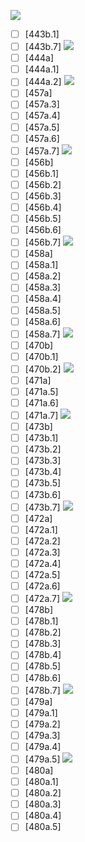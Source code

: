 ![](https://github.com/Esukhia/J018/blob/master/MRK35_SAMPLING/N/N039-0886.jpg)
- [ ] [443b.1]
- [ ] [443b.7]
![](https://github.com/Esukhia/J018/blob/master/MRK35_SAMPLING/N/N039-0887.jpg)
- [ ] [444a]
- [ ] [444a.1]
- [ ] [444a.2]
![](https://github.com/Esukhia/J018/blob/master/MRK35_SAMPLING/N/N039-0913.jpg)
- [ ] [457a]
- [ ] [457a.3]
- [ ] [457a.4]
- [ ] [457a.5]
- [ ] [457a.6]
- [ ] [457a.7]
![](https://github.com/Esukhia/J018/blob/master/MRK35_SAMPLING/N/N039-0914.jpg)
- [ ] [456b]
- [ ] [456b.1]
- [ ] [456b.2]
- [ ] [456b.3]
- [ ] [456b.4]
- [ ] [456b.5]
- [ ] [456b.6]
- [ ] [456b.7]
![](https://github.com/Esukhia/J018/blob/master/MRK35_SAMPLING/N/N039-0915.jpg)
- [ ] [458a]
- [ ] [458a.1]
- [ ] [458a.2]
- [ ] [458a.3]
- [ ] [458a.4]
- [ ] [458a.5]
- [ ] [458a.6]
- [ ] [458a.7]
![](https://github.com/Esukhia/J018/blob/master/MRK35_SAMPLING/N/N039-0916.jpg)
- [ ] [470b]
- [ ] [470b.1]
- [ ] [470b.2]
![](https://github.com/Esukhia/J018/blob/master/MRK35_SAMPLING/N/N039-0941.jpg)
- [ ] [471a]
- [ ] [471a.5]
- [ ] [471a.6]
- [ ] [471a.7]
![](https://github.com/Esukhia/J018/blob/master/MRK35_SAMPLING/N/N039-0942.jpg)
- [ ] [473b]
- [ ] [473b.1]
- [ ] [473b.2]
- [ ] [473b.3]
- [ ] [473b.4]
- [ ] [473b.5]
- [ ] [473b.6]
- [ ] [473b.7]
![](https://github.com/Esukhia/J018/blob/master/MRK35_SAMPLING/N/N039-0943.jpg)
- [ ] [472a]
- [ ] [472a.1]
- [ ] [472a.2]
- [ ] [472a.3]
- [ ] [472a.4]
- [ ] [472a.5]
- [ ] [472a.6]
- [ ] [472a.7]
![](https://github.com/Esukhia/J018/blob/master/MRK35_SAMPLING/N/N039-0944.jpg)
- [ ] [478b]
- [ ] [478b.1]
- [ ] [478b.2]
- [ ] [478b.3]
- [ ] [478b.4]
- [ ] [478b.5]
- [ ] [478b.6]
- [ ] [478b.7]
![](https://github.com/Esukhia/J018/blob/master/MRK35_SAMPLING/N/N039-0945.jpg)
- [ ] [479a]
- [ ] [479a.1]
- [ ] [479a.2]
- [ ] [479a.3]
- [ ] [479a.4]
- [ ] [479a.5]
![](https://github.com/Esukhia/J018/blob/master/MRK35_SAMPLING/N/N039-0946.jpg)
- [ ] [480a]
- [ ] [480a.1]
- [ ] [480a.2]
- [ ] [480a.3]
- [ ] [480a.4]
- [ ] [480a.5]
